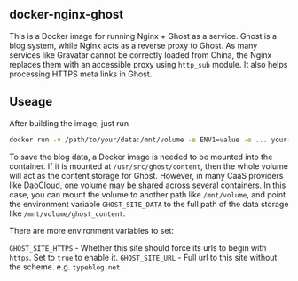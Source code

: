 docker-nginx-ghost
---
This is a Docker image for running Nginx + Ghost as a service. Ghost is a blog system, while Nginx acts as a reverse proxy to Ghost. As many services like Gravatar cannot be correctly loaded from China, the Nginx replaces them with an accessible proxy using `http_sub` module. It also helps processing HTTPS meta links in Ghost.

Useage
---
After building the image, just run

```bash
docker run -v /path/to/your/data:/mnt/volume -e ENV1=value -e ... your-image-id
```

To save the blog data, a Docker image is needed to be mounted into the container. If it is mounted at `/usr/src/ghost/content`, then the whole volume will act as the content storage for Ghost. However, in many CaaS providers like DaoCloud, one volume may be shared across several containers. In this case, you can mount the volume to another path like `/mnt/volume`, and point the environment variable `GHOST_SITE_DATA` to the full path of the data storage like `/mnt/volume/ghost_content`.

There are more environment variables to set:

`GHOST_SITE_HTTPS` - Whether this site should force its urls to begin with `https`. Set to `true` to enable it.
`GHOST_SITE_URL` - Full url to this site without the scheme. e.g. `typeblog.net`
